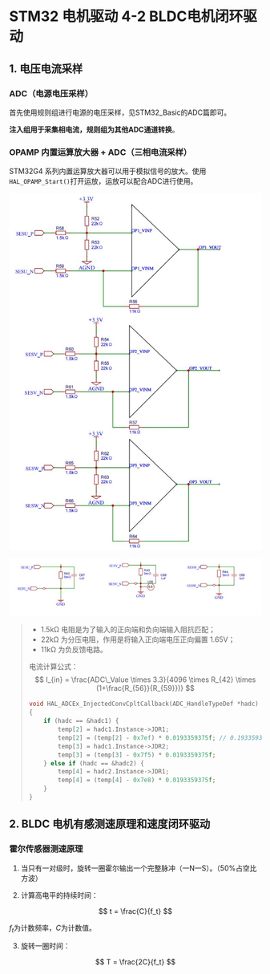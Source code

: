 # STM32 电机驱动 4-2 BLDC电机闭环驱动

## 1. 电压电流采样

### ADC（电源电压采样）

首先使用规则组进行电源的电压采样，见STM32_Basic的ADC篇即可。

**注入组用于采集相电流，规则组为其他ADC通道转换**。

### OPAMP 内置运算放大器 + ADC（三相电流采样）

STM32G4 系列内置运算放大器可以用于模拟信号的放大。使用`HAL_OPAMP_Start()`打开运放，运放可以配合ADC进行使用。

![NULL](picture_1.jpg)

![NULL](picture_2.jpg)

> - 1.5kΩ 电阻是为了输入的正向端和负向端输入阻抗匹配；
> - 22kΩ 为分压电阻，作用是将输入正向端电压正向偏置 1.65V；
> - 11kΩ 为负反馈电路。
>
> 电流计算公式：
> $$
> I_{in} = \frac{ADC\_Value \times 3.3}{4096 \times R_{42} \times (1+\frac{R_{56}}{R_{59}})}
> $$
>
> ```c
> void HAL_ADCEx_InjectedConvCpltCallback(ADC_HandleTypeDef *hadc)
> {
>     if (hadc == &hadc1) {
>         temp[2] = hadc1.Instance->JDR1;
>         temp[2] = (temp[2] - 0x7ef) * 0.0193359375f; // 0.193359375为运放增益，7ef，7f5，7e8为运放直流偏置
>         temp[3] = hadc1.Instance->JDR2;
>         temp[3] = (temp[3] - 0x7f5) * 0.0193359375f;
>     } else if (hadc == &hadc2) {
>         temp[4] = hadc2.Instance->JDR1;
>         temp[4] = (temp[4] - 0x7e8) * 0.0193359375f;
>     }
> }
> ```

## 2. BLDC 电机有感测速原理和速度闭环驱动

### 霍尔传感器测速原理

1. 当只有一对级时，旋转一圈霍尔输出一个完整脉冲（一N一S）。（50%占空比方波）

2. 计算高电平的持续时间：

$$
t = \frac{C}{f_t}
$$

$f_t$为计数频率，$C$为计数值。

3. 旋转一圈时间：

$$
T = \frac{2C}{f_t}
$$




